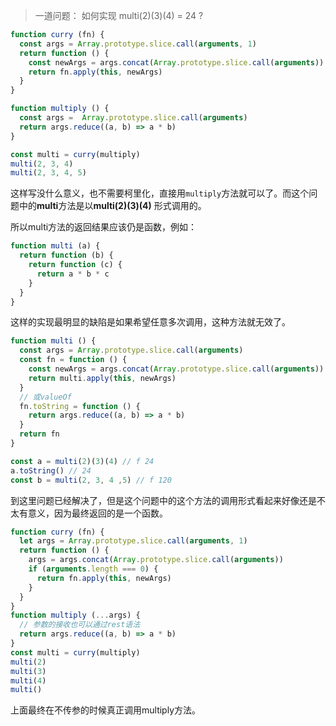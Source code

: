 > 一道问题： 如何实现 multi(2)(3)(4) = 24 ?
```js
function curry (fn) {
  const args = Array.prototype.slice.call(arguments, 1)
  return function () {
    const newArgs = args.concat(Array.prototype.slice.call(arguments))
    return fn.apply(this, newArgs)
  }
}

function multiply () {
  const args =  Array.prototype.slice.call(arguments)
  return args.reduce((a, b) => a * b)
}

const multi = curry(multiply)
multi(2, 3, 4)
multi(2, 3, 4, 5)
```

这样写没什么意义，也不需要柯里化，直接用`multiply`方法就可以了。而这个问题中的**multi**方法是以**multi(2)(3)(4)** 形式调用的。

所以multi方法的返回结果应该仍是函数，例如：
```js
function multi (a) {
  return function (b) {
    return function (c) {
      return a * b * c
    } 
  }
}
```

这样的实现最明显的缺陷是如果希望任意多次调用，这种方法就无效了。
```js
function multi () {
  const args = Array.prototype.slice.call(arguments)
  const fn = function () {
    const newArgs = args.concat(Array.prototype.slice.call(arguments))
    return multi.apply(this, newArgs)
  }
  // 或valueOf
  fn.toString = function () {
    return args.reduce((a, b) => a * b)
  }
  return fn
}

const a = multi(2)(3)(4) // f 24
a.toString() // 24
const b = multi(2, 3, 4 ,5) // f 120
```

到这里问题已经解决了，但是这个问题中的这个方法的调用形式看起来好像还是不太有意义，因为最终返回的是一个函数。
```js   
function curry (fn) {
  let args = Array.prototype.slice.call(arguments, 1)
  return function () {
    args = args.concat(Array.prototype.slice.call(arguments))
    if (arguments.length === 0) {
      return fn.apply(this, newArgs)
    }
  }
}
function multiply (...args) {
  // 参数的接收也可以通过rest语法
  return args.reduce((a, b) => a * b)
}
const multi = curry(multiply)
multi(2)
multi(3)
multi(4)
multi()
```

上面最终在不传参的时候真正调用multiply方法。